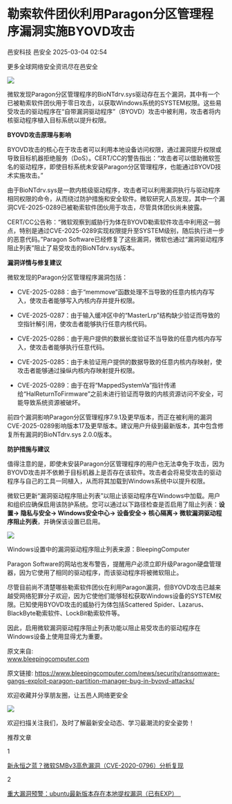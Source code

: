 #  勒索软件团伙利用Paragon分区管理程序漏洞实施BYOVD攻击   
邑安科技  邑安全   2025-03-04 02:54  
  
更多全球网络安全资讯尽在邑安全  
  
![](https://mmbiz.qpic.cn/mmbiz_png/1N39PtINn8uic6EcQDVaB1NszN0c0uq4P6DLjicGrfiahbmFTRmQ7FGdyuGTaT7DcS9WDgjz6qj4ibcsxgyjtf0U6g/640?wx_fmt=png&from=appmsg "")  
  
微软发现Paragon分区管理程序的BioNTdrv.sys驱动存在五个漏洞，其中有一个已被勒索软件团伙用于零日攻击，以获取Windows系统的SYSTEM权限。这些易受攻击的驱动程序在“自带漏洞驱动程序”（BYOVD）攻击中被利用，攻击者将内核驱动程序植入目标系统以提升权限。  
  
**BYOVD攻击原理与影响**  
  
BYOVD攻击的核心在于攻击者可以利用本地设备访问权限，通过漏洞提升权限或导致目标机器拒绝服务（DoS）。CERT/CC的警告指出：“攻击者可以借助微软签名的驱动程序，即使目标系统未安装Paragon分区管理程序，也能通过BYOVD技术实施攻击。”  
  
由于BioNTdrv.sys是一款内核级驱动程序，攻击者可以利用漏洞执行与驱动程序相同权限的命令，从而绕过防护措施和安全软件。微软研究人员发现，其中一个漏洞CVE-2025-0289已被勒索软件团伙用于攻击，尽管具体团伙尚未披露。  
  
CERT/CC公告称：“微软观察到威胁行为体在BYOVD勒索软件攻击中利用这一弱点，特别是通过CVE-2025-0289实现权限提升至SYSTEM级别，随后执行进一步的恶意代码。”Paragon Software已经修复了这些漏洞，微软也通过“漏洞驱动程序阻止列表”阻止了易受攻击的BioNTdrv.sys版本。  
  
**漏洞详情与修复建议**  
  
微软发现的Paragon分区管理程序漏洞包括：  
- CVE-2025-0288：由于“memmove”函数处理不当导致的任意内核内存写入，使攻击者能够写入内核内存并提升权限。  
  
- CVE-2025-0287：由于输入缓冲区中的“MasterLrp”结构缺少验证而导致的空指针解引用，使攻击者能够执行任意内核代码。  
  
- CVE-2025-0286：由于用户提供的数据长度验证不当导致的任意内核内存写入，使攻击者能够执行任意代码。  
  
- CVE-2025-0285：由于未验证用户提供的数据导致的任意内核内存映射，使攻击者能够通过操纵内核内存映射提升权限。  
  
- CVE-2025-0289：由于在将“MappedSystemVa”指针传递给“HalReturnToFirmware”之前未进行验证而导致的内核资源访问不安全，可能导致系统资源被破坏。  
  
前四个漏洞影响Paragon分区管理程序7.9.1及更早版本，而正在被利用的漏洞CVE-2025-0289影响版本17及更早版本。建议用户升级到最新版本，其中包含修复所有漏洞的BioNTdrv.sys 2.0.0版本。  
  
**防护措施与建议**  
  
值得注意的是，即使未安装Paragon分区管理程序的用户也无法幸免于攻击，因为BYOVD攻击并不依赖于目标机器上是否存在该软件。攻击者会将易受攻击的驱动程序与自己的工具一同植入，从而将其加载到Windows系统中以提升权限。  
  
微软已更新“漏洞驱动程序阻止列表”以阻止该驱动程序在Windows中加载。用户和组织应确保启用该防护系统。您可以通过以下路径检查是否启用了阻止列表：**设置→ 隐私与安全→ Windows安全中心→ 设备安全→ 核心隔离→ 微软漏洞驱动程序阻止列表**，并确保该设置已启用。  
  
![](https://mmbiz.qpic.cn/mmbiz_png/1N39PtINn8uic6EcQDVaB1NszN0c0uq4PQfZ5AjwHpjC7e5npHb76QbEM1epClFmUOx12nVQFSJ9SoichpopGfyw/640?wx_fmt=png&from=appmsg "")  
  
Windows设置中的漏洞驱动程序阻止列表来源：BleepingComputer  
  
Paragon Software的网站也发布警告，提醒用户必须立即升级Paragon硬盘管理器，因为它使用了相同的驱动程序，而该驱动程序将被微软阻止。  
  
尽管目前尚不清楚哪些勒索软件团伙在利用Paragon漏洞，但BYOVD攻击已越来越受网络犯罪分子欢迎，因为它使他们能够轻松获取Windows设备的SYSTEM权限。已知使用BYOVD攻击的威胁行为体包括Scattered Spider、Lazarus、BlackByte勒索软件、LockBit勒索软件等。  
  
因此，启用微软漏洞驱动程序阻止列表功能以阻止易受攻击的驱动程序在Windows设备上使用显得尤为重要。  
  
原文来自:   
www.bleepingcomputer.com  
  
原文链接: https://www.bleepingcomputer.com/news/security/ransomware-gangs-exploit-paragon-partition-manager-bug-in-byovd-attacks/  
  
欢迎收藏并分享朋友圈，让五邑人网络更安全  
  
![](https://mmbiz.qpic.cn/mmbiz_jpg/1N39PtINn8tD9ic928O6vIrMg4fuib48e1TsRj9K9Cz7RZBD2jjVZcKm1N4QrZ4bwBKZic5crOdItOcdDicPd3yBSg/640?wx_fmt=jpeg "")  
  
欢迎扫描关注我们，及时了解最新安全动态、学习最潮流的安全姿势！  
  
推荐文章  
  
1  
  
[新永恒之蓝？微软SMBv3高危漏洞（CVE-2020-0796）分析复现](http://mp.weixin.qq.com/s?__biz=MzUyMzczNzUyNQ==&mid=2247488913&idx=1&sn=acbf595a4a80dcaba647c7a32fe5e06b&chksm=fa39554bcd4edc5dc90019f33746404ab7593dd9d90109b1076a4a73f2be0cb6fa90e8743b50&scene=21#wechat_redirect)  
  
  
2  
  
[重大漏洞预警：ubuntu最新版本存在本地提权漏洞（已有EXP）　](http://mp.weixin.qq.com/s?__biz=MzUyMzczNzUyNQ==&mid=2247483652&idx=1&sn=b2f2ec90db499e23cfa252e9ee743265&chksm=fa3941decd4ec8c83a268c3480c354a621d515262bcbb5f35e1a2dde8c828bdc7b9011cb5072&scene=21#wechat_redirect)  
  
  
  
  
  
